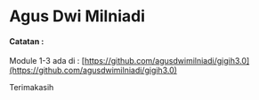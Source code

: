 # Agus Dwi Milniadi

#### Catatan :

Module 1-3 ada di : [https://github.com/agusdwimilniadi/gigih3.0](https://github.com/agusdwimilniadi/gigih3.0)

Terimakasih
